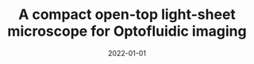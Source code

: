 ---
title: "A compact open-top light-sheet microscope for Optofluidic imaging"
collection: publications
permalink: /publication/2022_Son_Three-Dimensional_and_Multidimensional_Microscopy_Image_Acquisition_and_Processing_XXIX
date: 2022-01-01
venue: 'Three-Dimensional and Multidimensional Microscopy: Image Acquisition and Processing XXIX'
DOI: '10.1117/12.2607324'
---
